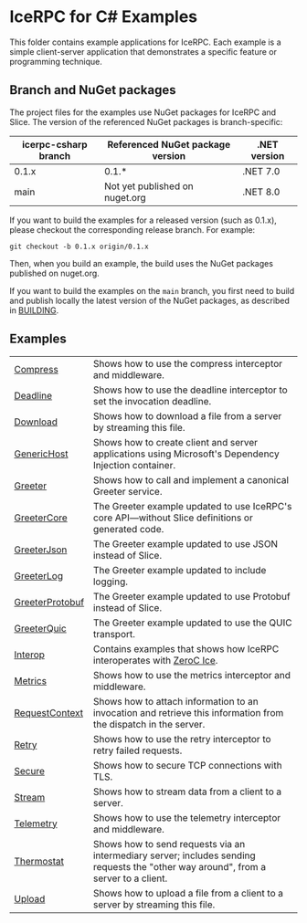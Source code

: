 # IceRPC for C# Examples

This folder contains example applications for IceRPC. Each example is a simple client-server application that
demonstrates a specific feature or programming technique.

## Branch and NuGet packages

The project files for the examples use NuGet packages for IceRPC and Slice. The version of the referenced NuGet packages
is branch-specific:

| icerpc-csharp branch | Referenced NuGet package version | .NET version |
|----------------------|----------------------------------|--------------|
| 0.1.x                | 0.1.*                            | .NET 7.0     |
| main                 | Not yet published on nuget.org   | .NET 8.0     |

If you want to build the examples for a released version (such as 0.1.x), please checkout the corresponding release
branch. For example:
```shell
git checkout -b 0.1.x origin/0.1.x
```

Then, when you build an example, the build uses the NuGet packages published on nuget.org.

If you want to build the examples on the `main` branch, you first need to build and publish locally the latest version
of the NuGet packages, as described in [BUILDING].

## Examples

|                                       |                                                                                                                 |
|---------------------------------------|-----------------------------------------------------------------------------------------------------------------|
| [Compress](./Compress/)               | Shows how to use the compress interceptor and middleware.                                                       |
| [Deadline](./Deadline/)               | Shows how to use the deadline interceptor to set the invocation deadline.                                       |
| [Download](./Download/)               | Shows how to download a file from a server by streaming this file.                                              |
| [GenericHost](./GenericHost/)         | Shows how to create client and server applications using Microsoft's Dependency Injection container.            |
| [Greeter](./Greeter/)                 | Shows how to call and implement a canonical Greeter service.                                                    |
| [GreeterCore](./GreeterCore/)         | The Greeter example updated to use IceRPC's core API—without Slice definitions or generated code.               |
| [GreeterJson](./GreeterJson/)         | The Greeter example updated to use JSON instead of Slice.                                                       |
| [GreeterLog](./GreeterLog/)           | The Greeter example updated to include logging.                                                                 |
| [GreeterProtobuf](./GreeterProtobuf/) | The Greeter example updated to use Protobuf instead of Slice.                                                   |
| [GreeterQuic](./GreeterQuic/)         | The Greeter example updated to use the QUIC transport.                                                          |
| [Interop](./Interop/)                 | Contains examples that shows how IceRPC interoperates with [ZeroC Ice].                                         |
| [Metrics](./Metrics/)                 | Shows how to use the metrics interceptor and middleware.                                                        |
| [RequestContext](./RequestContext/)   | Shows how to attach information to an invocation and retrieve this information from the dispatch in the server. |
| [Retry](./Retry/)                     | Shows how to use the retry interceptor to retry failed requests.                                                |
| [Secure](./Secure/)                   | Shows how to secure TCP connections with TLS.                                                                   |
| [Stream](./Stream/)                   | Shows how to stream data from a client to a server.                                                             |
| [Telemetry](./Telemetry/)             | Shows how to use the telemetry interceptor and middleware.                                                      |
| [Thermostat](./Thermostat/)           | Shows how to send requests via an intermediary server; includes sending requests the "other way around", from a server to a client.|
| [Upload](./Upload/)                   | Shows how to upload a file from a client to a server by streaming this file.                                    |

[BUILDING]: ../BUILDING.md
[ZeroC Ice]: https://github.com/zeroc-ice/ice
